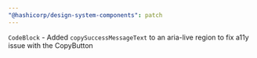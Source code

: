 ```yaml
---
"@hashicorp/design-system-components": patch
---
```


`CodeBlock` - Added `copySuccessMessageText` to an aria-live region to fix a11y issue with the CopyButton
